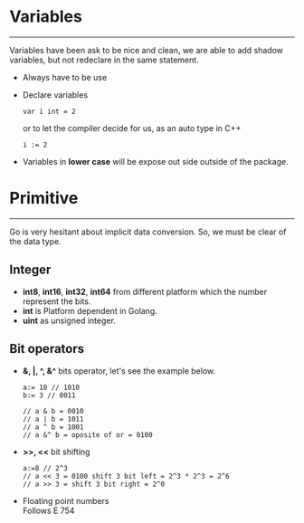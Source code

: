 # Variables
---
Variables have been ask to be nice and clean, we are able to add shadow variables, but not redeclare in the same statement.

- Always have to be use
- Declare variables

  ```
  var i int = 2
  ```
  or to let the compiler decide for us, as an auto type in C++
  
  ```
  i := 2
  ```
  
- Variables in **lower case** will be expose out side outside of the package.

# Primitive
---
Go is very hesitant about implicit data conversion. So, we must be clear of the data type.

## Integer 
- **int8**, **int16**, **int32**, **int64** from different platform which the number represent the bits.  
- **int** is Platform dependent in Golang.  
- **uint** as unsigned integer.  

## Bit operators
- **&, |, ^, &^** bits operator, let's see the example below.

  ```
  a:= 10 // 1010
  b:= 3 // 0011

  // a & b = 0010
  // a | b = 1011
  // a ^ b = 1001
  // a &^ b = oposite of or = 0100
  ```

- **>>, <<** bit shifting

  ```
  a:=8 // 2^3
  // a << 3 = 0100 shift 3 bit left = 2^3 * 2^3 = 2^6
  // a >> 3 = shift 3 bit right = 2^0
  ```

- Floating point numbers   
  Follows E 754

